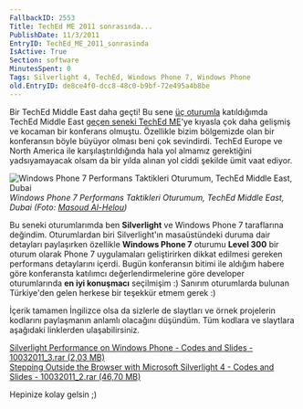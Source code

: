 ```yaml
---
FallbackID: 2553
Title: TechEd ME 2011 sonrasında...
PublishDate: 11/3/2011
EntryID: TechEd_ME_2011_sonrasinda
IsActive: True
Section: software
MinutesSpent: 0
Tags: Silverlight 4, TechEd, Windows Phone 7, Windows Phone
old.EntryID: de8ce4f0-dcc8-48c0-b9bf-72e495a4b8be
---
```

Bir TechEd Middle East daha geçti! Bu sene [üç
oturumla](http://daron.yondem.com/tr/post/5295172f-0650-44fa-b0b5-cb3973cd96e0)
katıldığımda TechEd Middle East [geçen seneki TechEd
ME](http://daron.yondem.com/tr/post/1c3d0743-2a95-4997-9088-887ed944ff6c)'ye
kıyasla çok daha gelişmiş ve kocaman bir konferans olmuştu. Özellikle
bizim bölgemizde olan bir konferansın böyle büyüyor olması beni çok
sevindirdi. TechEd Europe ve North America ile karşılaştırıldığında hala
yol almamız gerektiğini yadsıyamayacak olsam da bir yılda alınan yol
ciddi şekilde ümit vaat ediyor.

![Windows Phone 7 Performans Taktikleri Oturumum, TechEd Middle East,
Dubai](media/TechEd_ME_2011_sonrasinda/10032011_1.jpg)\
*Windows Phone 7 Performans Taktikleri Oturumum, TechEd Middle East,
Dubai (Foto: [Masoud Al-Helou](http://www.facebook.com/masuodo))*

Bu seneki oturumlarımda ben **Silverlight** ve Windows Phone 7
taraflarına değindim. Oturumlardan biri Silverlight'ın masaüstündeki
duruma dair detayları paylaşırken özellikle **Windows Phone 7** oturumu
**Level 300** bir oturum olarak Phone 7 uygulamaları geliştirirken
dikkat edilmesi gereken performans detaylarını içerdi. Bugün konferansın
bitimi ile aldığım habere göre konferansta katılımcı değerlendirmelerine
göre developer oturumlarında **en iyi konuşmacı** seçilmişim :) Sanırım
oturumlarda bulunan Türkiye'den gelen herkese bir teşekkür etmem gerek
:)

İçerik tamamen İngilizce olsa da sizlerle de slaytları ve örnek
projelerin kodlarını paylaşmanın anlamlı olacağını düşündüm. Tüm kodlara
ve slaytlara aşağıdaki linklerden ulaşabilirsiniz.

[Silverlight Performance on Windows Phone - Codes and Slides -
10032011\_3.rar (2,03
MB)](media/TechEd_ME_2011_sonrasinda/10032011_3.rar)\
 [Stepping Outside the Browser with Microsoft Silverlight 4 - Codes and
Slides - 10032011\_2.rar (46,70
MB)](media/TechEd_ME_2011_sonrasinda/10032011_2.rar)

Hepinize kolay gelsin ;)


